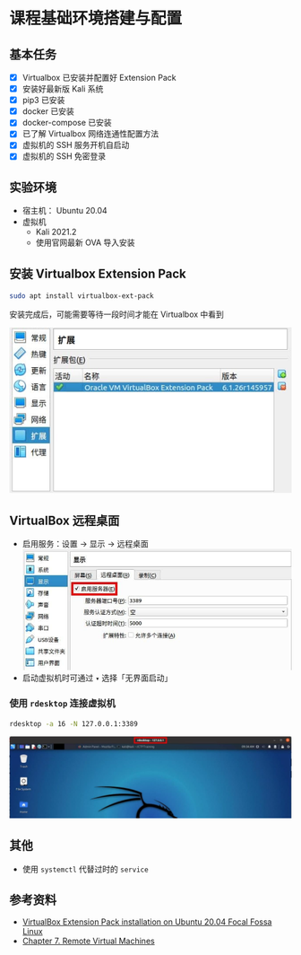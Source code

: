# 课程基础环境搭建与配置

## 基本任务

- [x] Virtualbox 已安装并配置好 Extension Pack
- [x] 安装好最新版 Kali 系统
- [x] pip3 已安装
- [x] docker 已安装
- [x] docker-compose 已安装
- [x] 已了解 Virtualbox 网络连通性配置方法
- [x] 虚拟机的 SSH 服务开机自启动
- [x] 虚拟机的 SSH 免密登录

## 实验环境

- 宿主机： Ubuntu 20.04
- 虚拟机
  - Kali 2021.2
  - 使用官网最新 OVA 导入安装

## 安装 Virtualbox Extension Pack

```bash
sudo apt install virtualbox-ext-pack
```
安装完成后，可能需要等待一段时间才能在 Virtualbox 中看到

![安装完成](img/extension-pack.jpg)

## VirtualBox 远程桌面

- 启用服务：设置 -> 显示 -> 远程桌面<br>
![启用远程桌面服务](img/remote-desktop.jpg)
- 启动虚拟机时可通过 `▾` 选择「无界面启动」

### 使用 `rdesktop` 连接虚拟机

```bash
rdesktop -a 16 -N 127.0.0.1:3389
```

![使用 rdesktop 连接](img/rdesktop-kali.jpg)

## 其他

- 使用 `systemctl` 代替过时的 `service`

## 参考资料

- [VirtualBox Extension Pack installation on Ubuntu 20.04 Focal Fossa Linux](https://linuxconfig.org/virtualbox-extension-pack-installation-on-ubuntu-20-04-focal-fossa-linux)
- [Chapter 7. Remote Virtual Machines](https://www.virtualbox.org/manual/ch07.html)